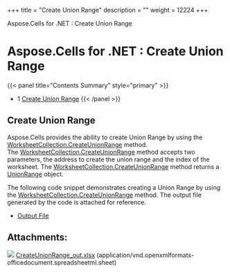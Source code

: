 +++
title = "Create Union Range" 
description = "" 
weight = 12224 
+++

Aspose.Cells for .NET : Create Union Range  

# Aspose.Cells for .NET : Create Union Range


{{< panel title="Contents Summary" style="primary" >}}
*   1 [Create Union Range](#CreateUnionRange-CreateUnionRange)
{{< /panel >}}
 

## Create Union Range

Aspose.Cells provides the ability to create Union Range by using the [WorksheetCollection.CreateUnionRange](https://apireference.aspose.com/cells/net/aspose.cells/worksheetcollection/methods/createunionrange) method. The [WorksheetCollection.CreateUnionRange](https://apireference.aspose.com/cells/net/aspose.cells/worksheetcollection/methods/createunionrange) method accepts two parameters, the address to create the union range and the index of the worksheet. The [WorksheetCollection.CreateUnionRange](https://apireference.aspose.com/cells/net/aspose.cells/worksheetcollection/methods/createunionrange) method returns a [UnionRange](https://apireference.aspose.com/cells/net/aspose.cells/unionrange) object.

The following code snippet demonstrates creating a Union Range by using the [WorksheetCollection.CreateUnionRange](https://apireference.aspose.com/cells/net/aspose.cells/worksheetcollection/methods/createunionrange) method. The output file generated by the code is attached for reference.

*   [Output File](https://docs2.aspose.com/cells/net/attachments/106201464/106364952.xlsx)

## Attachments:

![](https://docs2.aspose.com/cells/net/images/icons/bullet_blue.gif) [CreateUnionRange\_out.xlsx](https://docs2.aspose.com/cells/net/attachments/106201464/106364952.xlsx) (application/vnd.openxmlformats-officedocument.spreadsheetml.sheet)  

